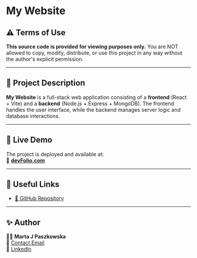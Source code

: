 # My Website

## ⚠️ Terms of Use

**This source code is provided for viewing purposes only.**
You are NOT allowed to copy, modify, distribute, or use this project in any way without the author's explicit permission.

---

## 📌 Project Description

**My Website** is a full-stack web application consisting of a **frontend** (React + Vite) and a **backend** (Node.js + Express + MongoDB). The frontend handles the user interface, while the backend manages server logic and database interactions.

---

## 🚀 Live Demo

The project is deployed and available at:  
🔗 **[devFolio.com](https://my-website-sage-five.vercel.app/)**

---

## 🔗 Useful Links

-   [🔗 GitHub Repository](https://github.com/MartaPaszkowska/my-website)

---

## ✨ Author

👩‍💻 **Marta J Paszkowska**  
📧 [Contact Email](mailto:marta.j.paszkowska@gmail.com)  
💼 [LinkedIn](https://www.linkedin.com/in/marta-paszkowska-282504263/)
